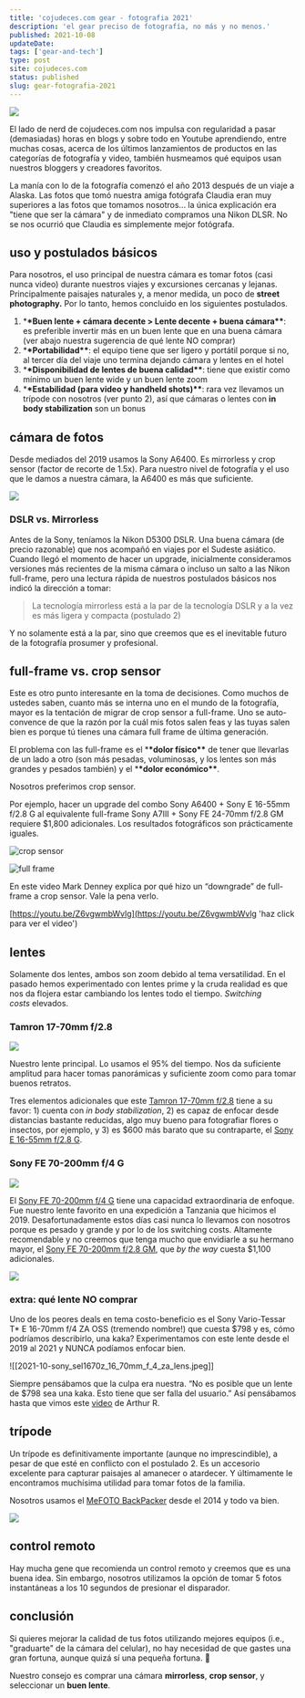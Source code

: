 ```yaml
---
title: 'cojudeces.com gear - fotografia 2021'
description: 'el gear preciso de fotografía, no más y no menos.'
published: 2021-10-08
updateDate:
tags: ['gear-and-tech']
type: post
site: cojudeces.com
status: published
slug: gear-fotografia-2021
---
```


![](../../assets/2021-10--2019-06%20-%20Tanzania%20-%200050-min.jpg)

El lado de nerd de cojudeces.com nos impulsa con regularidad a pasar (demasiadas) horas en blogs y sobre todo en Youtube aprendiendo, entre muchas cosas, acerca de los últimos lanzamientos de productos en las categorías de fotografía y video, también husmeamos qué equipos usan nuestros bloggers y creadores favoritos.

La manía con lo de la fotografía comenzó el año 2013 después de un viaje a Alaska. Las fotos que tomó nuestra amiga fotógrafa Claudia eran muy superiores a las fotos que tomamos nosotros... la única explicación era "tiene que ser la cámara" y de inmediato compramos una Nikon DLSR. No se nos ocurrió que Claudia es simplemente mejor fotógrafa.

## uso y postulados básicos

Para nosotros, el uso principal de nuestra cámara es tomar fotos (casi nunca video) durante nuestros viajes y excursiones cercanas y lejanas. Principalmente paisajes naturales y, a menor medida, un poco de **street photography.** Por lo tanto, hemos concluido en los siguientes postulados.

1. \***\*Buen lente + cámara decente > Lente decente + buena cámara\*\***: es preferible invertir más en un buen lente que en una buena cámara (ver abajo nuestra sugerencia de qué lente NO comprar)
2. \***\*Portabilidad\*\***: el equipo tiene que ser ligero y portátil porque si no, al tercer día del viaje uno termina dejando cámara y lentes en el hotel
3. \***\*Disponibilidad de lentes de buena calidad\*\***: tiene que existir como mínimo un buen lente wide y un buen lente zoom
4. \***\*Estabilidad (para video y handheld shots)\*\***: rara vez llevamos un trípode con nosotros (ver punto 2), así que cámaras o lentes con **in body stabilization** son un bonus

## cámara de fotos

Desde mediados del 2019 usamos la Sony A6400. Es mirrorless y crop sensor (factor de recorte de 1.5x). Para nuestro nivel de fotografía y el uso que le damos a nuestra cámara, la A6400 es más que suficiente.

![](../../assets/2021-10-a6400-1.jpeg)

### DSLR vs. Mirrorless

Antes de la Sony, teníamos la Nikon D5300 DSLR. Una buena cámara (de precio razonable) que nos acompañó en viajes por el Sudeste asiático. Cuando llegó el momento de hacer un upgrade, inicialmente consideramos versiones más recientes de la misma cámara o incluso un salto a las Nikon full-frame, pero una lectura rápida de nuestros postulados básicos nos indicó la dirección a tomar:

> La tecnología mirrorless está a la par de la tecnología DSLR y a la vez es más ligera y compacta (postulado 2)

Y no solamente está a la par, sino que creemos que es el inevitable futuro de la fotografía prosumer y profesional.

## full-frame vs. crop sensor

Este es otro punto interesante en la toma de decisiones. Como muchos de ustedes saben, cuanto más se interna uno en el mundo de la fotografía, mayor es la tentación de migrar de crop sensor a full-frame. Uno se auto-convence de que la razón por la cuál mis fotos salen feas y las tuyas salen bien es porque tú tienes una cámara full frame de última generación.

El problema con las full-frame es el \***\*dolor físico\*\*** de tener que llevarlas de un lado a otro (son más pesadas, voluminosas, y los lentes son más grandes y pesados también) y el \***\*dolor económico\*\***.

Nosotros preferimos crop sensor.

Por ejemplo, hacer un upgrade del combo Sony A6400 + Sony E 16-55mm f/2.8 G al equivalente full-frame Sony A7III + Sony FE 24-70mm f/2.8 GM requiere $1,800 adicionales. Los resultados fotográficos son prácticamente iguales.

![](../../assets/2021-10-sony_alpha_a6600_mirrorless_digital_kit.jpeg 'crop sensor')

![](../../assets/2021-10-sony_alpha_a7_iii_mirrorless_kit.jpeg 'full frame')

En este video Mark Denney explica por qué hizo un “downgrade” de full-frame a crop sensor. Vale la pena verlo.

[https://youtu.be/Z6vgwmbWvlg](https://youtu.be/Z6vgwmbWvlg 'haz click para ver el video')

## lentes

Solamente dos lentes, ambos son zoom debido al tema versatilidad. En el pasado hemos experimentado con lentes prime y la cruda realidad es que nos da flojera estar cambiando los lentes todo el tiempo. *Switching costs* elevados.

### Tamron 17-70mm f/2.8

![](../../assets/2021-10-Tamron.jpeg)

Nuestro lente principal. Lo usamos el 95% del tiempo. Nos da suficiente amplitud para hacer tomas panorámicas y suficiente zoom como para tomar buenos retratos.

Tres elementos adicionales que este [Tamron 17-70mm f/2.8](https://www.bhphotovideo.com/c/product/1609642-REG/tamron_afb070s_700_17_70mm_f_2_8_di_iii_a.html?ref=cojudeces-com.ghost.io) tiene a su favor: 1) cuenta con *in body stabilization*, 2) es capaz de enfocar desde distancias bastante reducidas, algo muy bueno para fotografiar flores o insectos, por ejemplo, y 3) es $600 más barato que su contraparte, el [Sony E 16-55mm f/2.8 G](https://www.bhphotovideo.com/c/product/1502819-REG/sony_e_16_55mm_f_2_8_g.html?ref=cojudeces-com.ghost.io).

### Sony FE 70-200mm f/4 G

![](../../assets/2021-10-sony_70-200mm_f4_g_lens.jpeg)

El [Sony FE 70-200mm f/4 G](https://www.bhphotovideo.com/c/product/1029862-REG/sony_sel70200g_70_200mm_f_4_5_6_g_lens.html?ref=cojudeces-com.ghost.io) tiene una capacidad extraordinaria de enfoque. Fue nuestro lente favorito en una expedición a Tanzania que hicimos el 2019. Desafortunadamente estos días casi nunca lo llevamos con nosotros porque es pesado y grande y por lo de los switching costs. Altamente recomendable y no creemos que tenga mucho que envidiarle a su hermano mayor, el [Sony FE 70-200mm f/2.8 GM](https://www.bhphotovideo.com/c/product/1222776-REG/sony_sel70200gm_fe_70_200mm_f_2_8_gm.html?ref=cojudeces-com.ghost.io), que *by the way* cuesta $1,100 adicionales.

![](../../assets/2021-10--2019-07%20-%20Tanzania%20-%201151.jpg)

### extra: qué lente NO comprar

Uno de los peores deals en tema costo-beneficio es el Sony Vario-Tessar T\* E 16-70mm f/4 ZA OSS (tremendo nombre!) que cuesta $798 y es, cómo podríamos describirlo, una kaka? Experimentamos con este lente desde el 2019 al 2021 y NUNCA podíamos enfocar bien.

![[2021-10-sony_sel1670z_16_70mm_f_4_za_lens.jpeg]]

Siempre pensábamos que la culpa era nuestra. “No es posible que un lente de $798 sea una kaka. Esto tiene que ser falla del usuario.” Así pensábamos hasta que vimos este [video](https://youtu.be/WE5I64U-RuQ?ref=cojudeces-com.ghost.io) de Arthur R.

## trípode

Un trípode es definitivamente importante (aunque no imprescindible), a pesar de que esté en conflicto con el postulado 2. Es un accesorio excelente para capturar paisajes al amanecer o atardecer. Y últimamente le encontramos muchísima utilidad para tomar fotos de la familia.

Nosotros usamos el [MeFOTO BackPacker](https://www.bhphotovideo.com/c/product/926387-REG/benro_a0350q0k_0_series_travel_tripod_kit.html?ref=cojudeces-com.ghost.io) desde el 2014 y todo va bien.

![](../../assets/2021-10-mefoto_backpacker_travel_tripod_2.jpeg)

## control remoto

Hay mucha gene que recomienda un control remoto y creemos que es una buena idea. Sin embargo, nosotros utilizamos la opción de tomar 5 fotos instantáneas a los 10 segundos de presionar el disparador.

## conclusión

Si quieres mejorar la calidad de tus fotos utilizando mejores equipos (i.e., "graduarte" de la cámara del celular), no hay necesidad de que gastes una gran fortuna, aunque quizá sí una pequeña fortuna. 🙁

Nuestro consejo es comprar una cámara **mirrorless**, **crop sensor**, y seleccionar un **buen lente**.
